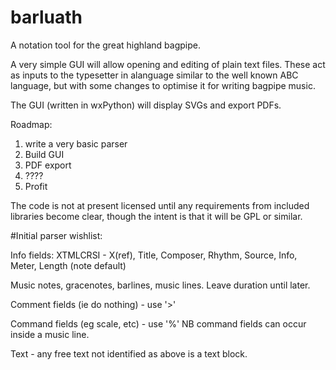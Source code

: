 # barluath

A notation tool for the great highland bagpipe.  

A very simple GUI will allow opening and editing of plain text files.  These act as inputs to the typesetter in alanguage similar to the well known ABC language, but with some changes to optimise it for writing bagpipe music.

The GUI (written in wxPython) will display SVGs and export PDFs.

Roadmap:

1. write a very basic parser
2. Build GUI
3. PDF export
4. ????
5. Profit

The code is not at present licensed until any requirements from included libraries become clear, though the intent is that it will be GPL or similar.

#Initial parser wishlist:

Info fields: 
XTMLCRSI - X(ref), Title, Composer, Rhythm, Source, Info, Meter, Length (note default)

Music
notes, gracenotes, barlines, music lines.  Leave duration until later.

Comment fields (ie do nothing) - use '>'

Command fields (eg scale, etc) - use '%'
NB command fields can occur inside a music line.

Text - any free text not identified as above is a text block. 



